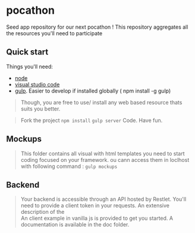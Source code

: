 # pocathon
Seed app repository for our next pocathon !
This repository aggregates all the resources you'll need to participate 

## Quick start

Things you'll need:

* [node](https://nodejs.org)
* [visual studio code ](https://www.npmjs.com/package/markdown-it)
* [gulp](https://www.npmjs.com/package/gulp). Easier to develop if installed globally ( npm install -g gulp)

> Though, you are free to use/ install any web based resource thats suits you better.

> Fork the project 
> `npm install`
> `gulp server`
> Code.
> Have fun.


## Mockups

> This folder contains all visual with html templates you need to start coding focused on your framework.
> ou cann access them in loclhost with following command :
> `gulp mockups`

## Backend

> Your backend is accessible through an API hosted by Restlet.
> You'll need to provide a client token in your requests. An extensive description of the  
> An client example in vanilla js is provided to get you started.
> A documentation is available in the doc folder.





